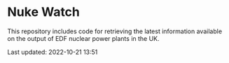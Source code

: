 # Nuke Watch

This repository includes code for retrieving the latest information available on the output of EDF nuclear power plants in the UK.

Last updated: 2022-10-21 13:51